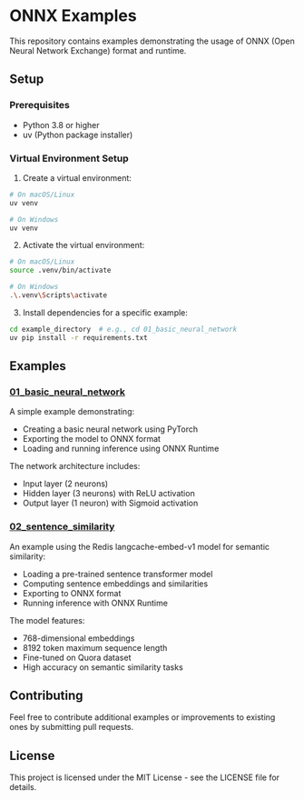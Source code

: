 # ONNX Examples

This repository contains examples demonstrating the usage of ONNX (Open Neural Network Exchange) format and runtime.

## Setup

### Prerequisites
- Python 3.8 or higher
- uv (Python package installer)

### Virtual Environment Setup

1. Create a virtual environment:
```bash
# On macOS/Linux
uv venv

# On Windows
uv venv
```

2. Activate the virtual environment:
```bash
# On macOS/Linux
source .venv/bin/activate

# On Windows
.\.venv\Scripts\activate
```

3. Install dependencies for a specific example:
```bash
cd example_directory  # e.g., cd 01_basic_neural_network
uv pip install -r requirements.txt
```

## Examples

### [01_basic_neural_network](01_basic_neural_network/)
A simple example demonstrating:
- Creating a basic neural network using PyTorch
- Exporting the model to ONNX format
- Loading and running inference using ONNX Runtime

The network architecture includes:
- Input layer (2 neurons)
- Hidden layer (3 neurons) with ReLU activation
- Output layer (1 neuron) with Sigmoid activation

### [02_sentence_similarity](02_sentence_similarity/)
An example using the Redis langcache-embed-v1 model for semantic similarity:
- Loading a pre-trained sentence transformer model
- Computing sentence embeddings and similarities
- Exporting to ONNX format
- Running inference with ONNX Runtime

The model features:
- 768-dimensional embeddings
- 8192 token maximum sequence length
- Fine-tuned on Quora dataset
- High accuracy on semantic similarity tasks

## Contributing

Feel free to contribute additional examples or improvements to existing ones by submitting pull requests.

## License

This project is licensed under the MIT License - see the LICENSE file for details. 